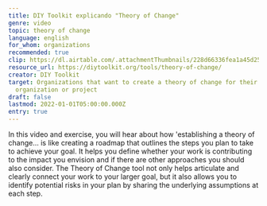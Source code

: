 ```yaml
---
title: DIY Toolkit explicando "Theory of Change"
genre: video
topic: theory of change
language: english
for_whom: organizations
recommended: true
clip: https://dl.airtable.com/.attachmentThumbnails/228d66336fea1a45d257dd39df2f75e2/2b91f793
resource_url: https://diytoolkit.org/tools/theory-of-change/
creator: DIY Toolkit
target: Organizations that want to create a theory of change for their
  organization or project
draft: false
lastmod: 2022-01-01T05:00:00.000Z
entry: true
---
```

<!--StartFragment-->

In this video and exercise, you will hear about how 'establishing a theory of change... is like creating a roadmap that outlines the steps you plan to take to achieve your goal. It helps you define whether your work is contributing to the impact you envision and if there are other approaches you should also consider. The Theory of Change tool not only helps articulate and clearly connect your work to your larger goal, but it also allows you to identify potential risks in your plan by sharing the underlying assumptions at each step.

<!--EndFragment-->